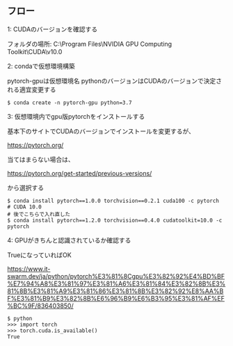 ## フロー
1: CUDAのバージョンを確認する

フォルダの場所: C:\Program Files\NVIDIA GPU Computing Toolkit\CUDA\v10.0

2: condaで仮想環境構築

pytorch-gpuは仮想環境名
pythonのバージョンはCUDAのバージョンで決定される適宜変更する

```
$ conda create -n pytorch-gpu python=3.7
```

3: 仮想環境内でgpu版pytorchをインストールする

基本下のサイトでCUDAのバージョンでインストールを変更するが、

https://pytorch.org/

当てはまらない場合は、

https://pytorch.org/get-started/previous-versions/

から選択する

```
$ conda install pytorch==1.0.0 torchvision==0.2.1 cuda100 -c pytorch
# CUDA 10.0
# 後でこちらで入れ直した
$ conda install pytorch==1.2.0 torchvision==0.4.0 cudatoolkit=10.0 -c pytorch
```

4: GPUがきちんと認識されているか確認する

TrueになっていればOK

https://www.it-swarm.dev/ja/python/pytorch%E3%81%8Cgpu%E3%82%92%E4%BD%BF%E7%94%A8%E3%81%97%E3%81%A6%E3%81%84%E3%82%8B%E3%81%8B%E3%81%A9%E3%81%86%E3%81%8B%E3%82%92%E8%AA%BF%E3%81%B9%E3%82%8B%E6%96%B9%E6%B3%95%E3%81%AF%EF%BC%9F/836403850/

```
$ python
>>> import torch
>>> torch.cuda.is_available()
True
```

